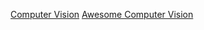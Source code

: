 [Computer Vision](https://en.wikipedia.org/wiki/Computer_vision)
[Awesome Computer Vision](https://github.com/jbhuang0604/awesome-computer-vision)
